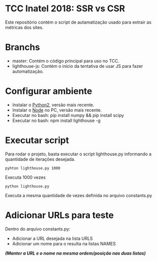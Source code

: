 # TCC Inatel 2018: SSR vs CSR
Este repositório contém o script de autamatização usado para extrair as métricas dos sites.

# Branchs
- master: Contém o código principal para uso no TCC.
- lighthouse-js: Contém o início da tentativa de usar JS para fazer automatização.

# Configurar ambiente
- Instalar o [Python2](https://www.python.org/downloads/release/python-2715/), versão mais recente.
- Instalar o [Node](https://nodejs.org/en/download/) no PC, versão mais recente.
- Executar no bash: pip install numpy && pip install scipy
- Executar no bash: npm install lighthouse -g

# Executar script
Para rodar o projeto, basta executar o script lighthouse.py informando a quantidade de iterações desejada.

    pyhton lighthouse.py 1000
Executa 1000 vezes

    python lighthouse.py
Executa a mesma quantidade de vezes definida no arquivo constants.py

# Adicionar URLs para teste
Dentro do arquivo constants.py:
- Adicionar a URL desejada na lista URLS
- Adicionar um nome para o resulta na listas NAMES

***(Manter a URL e o nome na mesma ordem/posição nas duas listas)***
